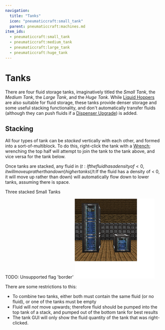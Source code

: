 ```yaml
---
navigation:
  title: "Tanks"
  icon: "pneumaticcraft:small_tank"
  parent: pneumaticcraft:machines.md
item_ids:
  - pneumaticcraft:small_tank
  - pneumaticcraft:medium_tank
  - pneumaticcraft:large_tank
  - pneumaticcraft:huge_tank
---
```


# Tanks

There are four fluid storage tanks, imaginatively titled the *Small Tank*, the *Medium Tank*, the *Large Tank*, and the *Huge Tank*. While [Liquid Hoppers](./liquid_hopper.md) are also suitable for fluid storage, these tanks provide denser storage and some useful stacking functionality, and don't automatically transfer fluids (although they can push fluids if a [Dispenser Upgrade](../upgrades.md#dispenser)) is added.

## Stacking

All four types of tank can be *stacked* vertically with each other, and formed into a sort-of-multiblock. To do this, right-click the tank with a [Wrench](../pneumatic_wrench.md); wrenching the top half will attempt to join the tank to the tank above, and vice versa for the tank below.

Once tanks are stacked, any fluid in <Color hex="#880">$(t:If the fluid has a density of < 0, it will move up rather than down)higher tanks$(/t:If the fluid has a density of < 0, it will move up rather than down)</Color> will automatically flow down to lower tanks, assuming there is space.

Three stacked Small Tanks

TODO: Unsupported flag 'border'
![](small_tanks.png)

There are some restrictions to this:
- To combine two tanks, either both must contain the same fluid (or no fluid), or one of the tanks must be empty
- Fluid will *not* move upwards; therefore fluid should be pumped into the top tank of a stack, and pumped out of the bottom tank for best results
- The tank GUI will only show the fluid quantity of the tank that was right-clicked.



<Recipe id="pneumaticcraft:small_tank" />

<Recipe id="pneumaticcraft:medium_tank" />



<Recipe id="pneumaticcraft:large_tank" />

<Recipe id="pneumaticcraft:huge_tank" />

